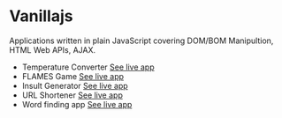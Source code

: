 # Vanillajs
Applications written in plain JavaScript covering DOM/BOM Manipultion, HTML Web APIs, AJAX.

- Temperature Converter [See live app](https://codepen.io/snghnishant/pen/ExVPMGr)
- FLAMES Game [See live app](https://codepen.io/snghnishant/pen/abvdMaX)
- Insult Generator [See live app](https://codepen.io/snghnishant/pen/LYpRNPp)
- URL Shortener [See live app](https://codepen.io/snghnishant/pen/vYNXGNg)
- Word finding app [See live app](https://wordly.netlify.app/)
